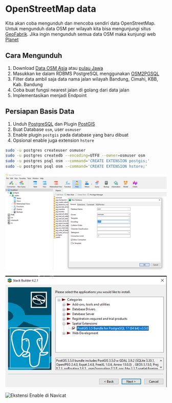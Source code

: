 # OpenStreetMap data

Kita akan coba mengunduh dan mencoba sendiri data OpenStreetMap. Untuk mengunduh data OSM per wilayah kita bisa mengunjungi situs [GeoFabrik](https://download.geofabrik.de/). 
Jika ingin mengunduh semua data OSM maka kunjungi web [Planet](https://planet.openstreetmap.org/)

## Cara Mengunduh
1. Download [Data OSM Asia](https://download.geofabrik.de/asia.html) atau [pulau Jawa](https://download.geofabrik.de/asia/indonesia/java.html)
2. Masukkan ke dalam RDBMS PostgreSQL menggunakan [OSM2PGSQL](https://osm2pgsql.org/)
3. Filter data ambil saja data nama jalan wilayah Bandung, Cimahi, KBB, Kab. Bandung
4. Coba buat fungsi nearest jalan di golang dari data jalan
5. Implementasikan menjadi Endpoint

## Persiapan Basis Data
1. Unduh [PostgreSQL](https://www.postgresql.org/download/) dan Plugin [PostGIS](https://www.postgresql.org/download/)
2. Buat Database `osm`, user `osmuser`
3. Enable plugin `postgis` pada database yang baru dibuat
4. Opsional enable juga extension `hstore`

```sh
sudo -u postgres createuser osmuser
sudo -u postgres createdb --encoding=UTF8 --owner=osmuser osm
sudo -u postgres psql osm --command='CREATE EXTENSION postgis;'
sudo -u postgres psql osm --command='CREATE EXTENSION hstore;'
```
![Buat Database Baru](image.png)  

![Instalasi PostGIS](image-1.png)  

![Ekstensi Enable di Navicat](https://github.com/user-attachments/assets/0a9d7a28-2780-4ced-bb05-9789f9a9421a)



